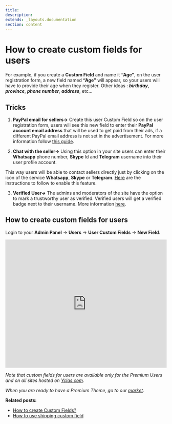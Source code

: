 ```yaml
---
title:
description:
extends: _layouts.documentation
section: content
---
```


# How to create custom fields for users


For example, if you create a **Custom Field** and name it **“Age”**, on the user registration form, a new field named **“Age”** will appear, so your users will have to provide their age when they register.
Other ideas :  **_birthday_**,  **_province_**,  **_phone number_**,  **_address_**,  etc...

## Tricks

1. **PayPal email for sellers->**  Create this user Custom Field so on the user registration form, users will see this new field to enter their  **PayPal account email address**  that will be used to get paid from their ads, if a different PayPal email address is not set in the advertisement. For more information follow  [this guide](custom-fields-PayPal-email-for-users).
    
2. **Chat with the seller->**  Using this option in your site users can enter their **Whatsapp** phone number, **Skype** Id and **Telegram** username into their user profile account. 

This way users will be able to contact sellers directly just by clicking on the icon of the service  **Whatsapp**,  **Skype**  or  **Telegram**.  [Here](users-chat-with-sellers)  are the instructions to follow to enable this feature.
    
3.  **Verified User->**  The admins and moderators of the site have the option to mark a trustworthy user as verified. Verified users will get a verified badge next to their username. More information  [here](users-verified-user).
    

## How to create custom fields for users

Login to your **Admin Panel** ->  **Users**  ->  **User Custom Fields** ->  **New Field**.



<iframe width="100%" height="400px" src="https://www.youtube.com/embed/SclQpG3fDX0" title="Yclas video" frameborder="0" allow="accelerometer; autoplay; clipboard-write; encrypted-media; gyroscope; picture-in-picture" allowfullscreen></iframe>
 

*Note that custom fields for users are available only for the Premium Users and on all sites hosted on  [Yclas.com](https://yclas.com/).* 


*When you are ready to have a Premium Theme, go to our  [market](https://selfhosted.yclas.com/).*


  
**Related posts:**

-   [How to create Custom Fields?](custom-fields-create-custom-fields)
-   [How to use shipping custom field](custom-fields-how-to-use-shipping-custom-field)
